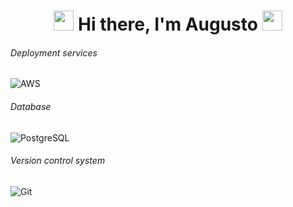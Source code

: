 <h1 align="center">
<img src="https://github.com/blackcater/blackcater/raw/master/images/Hi.gif" height="32" />
Hi there, I'm Augusto
<img src="https://github.com/blackcater/blackcater/raw/master/images/Hi.gif" height="32" />
</h1>


###### Deployment services

![AWS](https://img.shields.io/badge/-AWS-000000?style=flat&logo=Amazon%20AWS&logoColor=FF9900)


###### Database

![PostgreSQL](https://img.shields.io/badge/-PostgreSQL-000000?style=flat&logo=PostgreSQL&logoColor=336791)

###### Version control system

![Git](https://img.shields.io/badge/-Git-000000?style=flat&logo=Git&logoColor=F05032)

<!--
**ValAug/ValAug** is a ✨ _special_ ✨ repository because its `README.md` (this file) appears on your GitHub profile.

Here are some ideas to get you started:

- 🔭 I’m currently working on ...
- 🌱 I’m currently learning ...
- 👯 I’m looking to collaborate on ...
- 🤔 I’m looking for help with ...
- 💬 Ask me about ...
- 📫 How to reach me: ...
- 😄 Pronouns: ...
- ⚡ Fun fact: ...
-->
